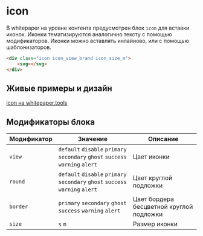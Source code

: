 # icon

В whitepaper на уровне контента предусмотрен блок `icon` для вставки иконок. Иконки тематизируются аналогично тексту с помощью модификаторов. Иконки можно вставлять инлайново, или с помощью шаблонизаторов.

``` html
<div class="icon icon_view_brand icon_size_m">
    <svg></svg>
</div>
```


## Живые примеры и дизайн

[icon на whitepaper.tools](http://whitepaper.tools/doc.html#/content-icons)


## Модификаторы блока

Модификатор | Значение                                                                      | Описание
------------|-------------------------------------------------------------------------------| ----------------------------------------
`view`      | `default` `disable` `primary` `secondary` `ghost` `success` `warning` `alert` | Цвет иконки
`round`     | `default` `disable` `primary` `secondary` `ghost` `success` `warning` `alert` | Цвет круглой подложки
`border`    | `primary` `secondary` `ghost` `success` `warning` `alert`                     | Цвет бордера бесцветной круглой подложки
`size`      | `s` `m`                                                                       | Размер иконки